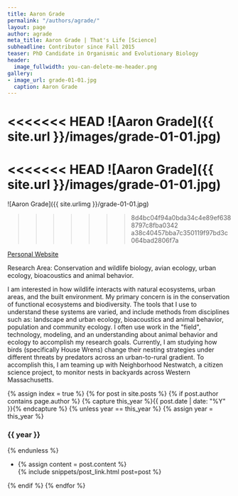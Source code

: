 ```yaml
---
title: Aaron Grade
permalink: "/authors/agrade/"
layout: page
author: agrade
meta_title: Aaron Grade | That's Life [Science]
subheadline: Contributor since Fall 2015
teaser: PhD Candidate in Organismic and Evolutionary Biology
header:
  image_fullwidth: you-can-delete-me-header.png
gallery:
- image_url: grade-01-01.jpg
  caption: Aaron Grade
---
```


<<<<<<< HEAD
![Aaron Grade]({{ site.url }}/images/grade-01-01.jpg)
=======
<<<<<<< HEAD
![Aaron Grade]({{ site.url }}/images/grade-01-01.jpg)
=======
![Aaron Grade]({{ site.urlimg }}/grade-01-01.jpg)
>>>>>>> 8d4bc04f94a0bda34c4e89ef6388797c8fba0342
>>>>>>> a38c40457bba7c350119f97bd3c064bad2806f7a

[Personal Website](http://www.agradeeco.wordpress.com)

Research Area: Conservation and wildlife biology, avian ecology, urban ecology, bioacoustics and animal behavior.

I am interested in how wildlife interacts with natural ecosystems, urban areas, and the built environment. My primary concern is in the conservation of functional ecosystems and biodiversity. The tools that I use to understand these systems are varied, and include methods from disciplines such as: landscape and urban ecology, bioacoustics and animal behavior, population and community ecology. I often use work in the "field", technology, modeling, and an understanding about animal behavior and ecology to accomplish my research goals. Currently, I am studying how birds (specifically House Wrens) change their nesting strategies under different threats by predators across an urban-to-rural gradient. To accomplish this, I am teaming up with Neighborhood Nestwatch, a citizen science project, to monitor nests in backyards across Western Massachusetts. 

{% assign index = true %}
{% for post in site.posts %}
{% if post.author contains page.author %}
{% capture this_year %}{{ post.date | date: "%Y" }}{% endcapture %}
{% unless year == this_year %}
{% assign year = this_year %}
<h3>{{ year }}</h3>
{% endunless %}
<ul style="list-style-type:disc">
 <li> 
 {% assign content = post.content %} 
 <article>
 {% include snippets/post_link.html post=post %}
 </article>
 </li>
</ul>
{% endif %}
{% endfor %}
